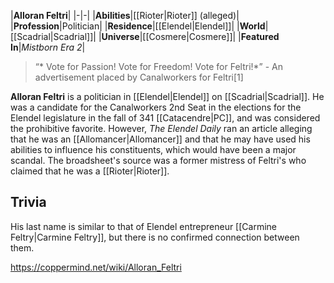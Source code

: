 |**Alloran Feltri**|
|-|-|
|**Abilities**|[[Rioter\|Rioter]] (alleged)|
|**Profession**|Politician|
|**Residence**|[[Elendel\|Elendel]]|
|**World**|[[Scadrial\|Scadrial]]|
|**Universe**|[[Cosmere\|Cosmere]]|
|**Featured In**|*Mistborn Era 2*|

>“* Vote for Passion! Vote for Freedom! Vote for Feltri!*”
\- An advertisement placed by Canalworkers for Feltri[1]


**Alloran Feltri** is a politician in [[Elendel\|Elendel]] on [[Scadrial\|Scadrial]].
He was a candidate for the Canalworkers 2nd Seat in the elections for the Elendel legislature in the fall of 341 [[Catacendre\|PC]], and was considered the prohibitive favorite. However, *The Elendel Daily* ran an article alleging that he was an [[Allomancer\|Allomancer]] and that he may have used his abilities to influence his constituents, which would have been a major scandal. The broadsheet's source was a former mistress of Feltri's who claimed that he was a [[Rioter\|Rioter]].

## Trivia
His last name is similar to that of Elendel entrepreneur [[Carmine Feltry\|Carmine Feltry]], but there is no confirmed connection between them.


https://coppermind.net/wiki/Alloran_Feltri